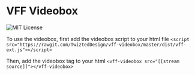 # VFF Videobox 
![MIT License](https://img.shields.io/github/license/TwiztedDesign/vff.svg)

To use the videobox, first add the videobox script to your html file
```<script src="https://rawgit.com/TwiztedDesign/vff-videobox/master/dist/vff-ext.js"></script>```

Then, add the videobox tag to your html
```<vff-videobox src="[[stream source]]"></vff-videobox>```
